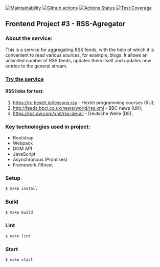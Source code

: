 [![Maintainability](https://api.codeclimate.com/v1/badges/465f1f9e1829cca04728/maintainability)](https://codeclimate.com/github/KatherinaFed/frontend-project-lvl3/maintainability) [![Github actions](https://github.com/KatherinaFed/frontend-project-lvl3/actions/workflows/github-actions.yml/badge.svg)](https://github.com/KatherinaFed/frontend-project-lvl3/actions/workflows/github-actions.yml) [![Actions Status](https://github.com/KatherinaFed/frontend-project-lvl3/workflows/hexlet-check/badge.svg)](https://github.com/KatherinaFed/frontend-project-lvl3/actions) [![Test Coverage](https://api.codeclimate.com/v1/badges/465f1f9e1829cca04728/test_coverage)](https://codeclimate.com/github/KatherinaFed/frontend-project-lvl3/test_coverage)

## Frontend Project #3 - RSS-Agregator

### About the service:
This is a service for aggregating RSS feeds, with the help of which it is convenient to read various sources, for example, blogs. It allows an unlimited number of RSS feeds, updates them itself and updates new entries to the general stream.

### [Try the service](https://frontend-project-lvl3-6j76s4lrw-katherinafed.vercel.app)

#### RSS links for test:
1. https://ru.hexlet.io/lessons.rss - Hexlet programming courses (RU);
2. http://feeds.bbci.co.uk/news/world/rss.xml - BBC news (UK);
3. https://rss.dw.com/xml/rss-de-all - Deutsche Welle (DE);

### Key technologies used in project:
- Bootstrap
- Webpack
- DOM API
- JavaScript
- Asynchronous (Promises)
- Framework i18next

### Setup
```sh
$ make install
```

### Build
```sh
$ make build
```

### Lint
```sh
$ make lint
```

### Start
```sh
$ make start
```